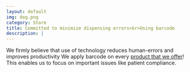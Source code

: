 ```yaml
---
layout: default
img: dog.png
category: Store
title: Committed to minimize dispensing errors<br>Using barcode
description: |
---
```

  We firmly believe that use of technology reduces human-errors and improves productivity
  We apply barcode on every [product that we offer](https://www.mukundrai.com/product-list)!
  This enables us to focus on important issues like patient compliance.
